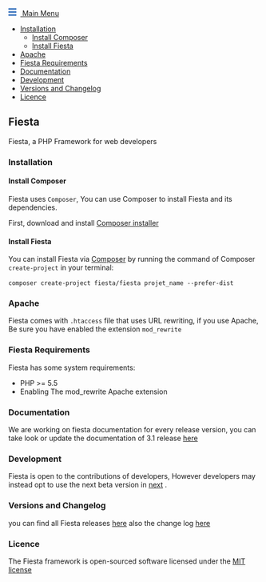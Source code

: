 [![alt return](https://raw.githubusercontent.com/fiesta-framework/Art/master/pics/signs.png) Main Menu](https://github.com/fiesta-framework/Docs/tree/3.1/#index)

- [Installation](#installation)
	- [Install Composer](#install-composer)
	- [Install Fiesta](#install-fiesta)
- [Apache](#apache)
- [Fiesta Requirements](#fiesta-requirements)
- [Documentation](#documentation)
- [Development](#development)
- [Versions and Changelog](#versions-and-changelog)
- [Licence](#licence)

## Fiesta

Fiesta, a PHP Framework for web developers

### Installation

#### Install Composer

Fiesta uses `Composer`, You can use Composer  to install Fiesta and its dependencies.

First, download and install [Composer installer](https://getcomposer.org/)

#### Install Fiesta

You can install Fiesta via [Composer](https://getcomposer.org/) by running the command of Composer `create-project` in your terminal:

	composer create-project fiesta/fiesta projet_name --prefer-dist


###  Apache

Fiesta comes with `.htaccess` file that uses URL rewriting, if you use Apache, Be sure you have enabled the extension `mod_rewrite`


### Fiesta Requirements

Fiesta has some system requirements:
* PHP >= 5.5
* Enabling The mod_rewrite Apache extension


### Documentation

We are working on fiesta documentation for every release version, you can take look or update the documentation of 3.1 release [here](https://github.com/fiesta-framework/Docs/tree/3.1)


### Development

Fiesta is open to the contributions of developers, However developers may instead opt to use the next beta version in [next](https://github.com/fiesta-framework/Fiesta/tree/next) .


### Versions and Changelog

you can find all Fiesta releases [here](https://github.com/fiesta-framework/Fiesta/releases) also the change log [here](https://github.com/fiesta-framework/Fiesta/blob/master/changes.md)


### Licence

The Fiesta framework is open-sourced software licensed under the [MIT license](http://opensource.org/licenses/MIT)
